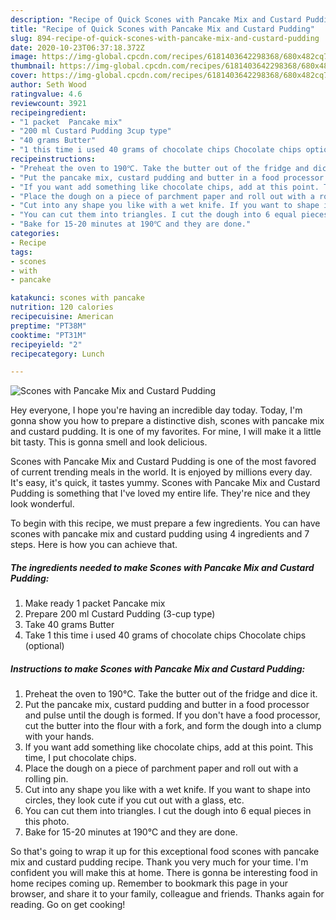 ```yaml
---
description: "Recipe of Quick Scones with Pancake Mix and Custard Pudding"
title: "Recipe of Quick Scones with Pancake Mix and Custard Pudding"
slug: 894-recipe-of-quick-scones-with-pancake-mix-and-custard-pudding
date: 2020-10-23T06:37:18.372Z
image: https://img-global.cpcdn.com/recipes/6181403642298368/680x482cq70/scones-with-pancake-mix-and-custard-pudding-recipe-main-photo.jpg
thumbnail: https://img-global.cpcdn.com/recipes/6181403642298368/680x482cq70/scones-with-pancake-mix-and-custard-pudding-recipe-main-photo.jpg
cover: https://img-global.cpcdn.com/recipes/6181403642298368/680x482cq70/scones-with-pancake-mix-and-custard-pudding-recipe-main-photo.jpg
author: Seth Wood
ratingvalue: 4.6
reviewcount: 3921
recipeingredient:
- "1 packet  Pancake mix"
- "200 ml Custard Pudding 3cup type"
- "40 grams Butter"
- "1 this time i used 40 grams of chocolate chips Chocolate chips optional"
recipeinstructions:
- "Preheat the oven to 190℃. Take the butter out of the fridge and dice it."
- "Put the pancake mix, custard pudding and butter in a food processor and pulse until the dough is formed. If you don&#39;t have a food processor, cut the butter into the flour with a fork, and form the dough into a clump with your hands."
- "If you want add something like chocolate chips, add at this point. This time, I put chocolate chips."
- "Place the dough on a piece of parchment paper and roll out with a rolling pin."
- "Cut into any shape you like with a wet knife. If you want to shape into circles, they look cute if you cut out with a glass, etc."
- "You can cut them into triangles. I cut the dough into 6 equal pieces in this photo."
- "Bake for 15-20 minutes at 190℃ and they are done."
categories:
- Recipe
tags:
- scones
- with
- pancake

katakunci: scones with pancake 
nutrition: 120 calories
recipecuisine: American
preptime: "PT38M"
cooktime: "PT31M"
recipeyield: "2"
recipecategory: Lunch

---
```



![Scones with Pancake Mix and Custard Pudding](https://img-global.cpcdn.com/recipes/6181403642298368/680x482cq70/scones-with-pancake-mix-and-custard-pudding-recipe-main-photo.jpg)

Hey everyone, I hope you're having an incredible day today. Today, I'm gonna show you how to prepare a distinctive dish, scones with pancake mix and custard pudding. It is one of my favorites. For mine, I will make it a little bit tasty. This is gonna smell and look delicious.



Scones with Pancake Mix and Custard Pudding is one of the most favored of current trending meals in the world. It is enjoyed by millions every day. It's easy, it's quick, it tastes yummy. Scones with Pancake Mix and Custard Pudding is something that I've loved my entire life. They're nice and they look wonderful.


To begin with this recipe, we must prepare a few ingredients. You can have scones with pancake mix and custard pudding using 4 ingredients and 7 steps. Here is how you can achieve that.

<!--inarticleads1-->

##### The ingredients needed to make Scones with Pancake Mix and Custard Pudding:

1. Make ready 1 packet  Pancake mix
1. Prepare 200 ml Custard Pudding (3-cup type)
1. Take 40 grams Butter
1. Take 1 this time i used 40 grams of chocolate chips Chocolate chips (optional)




<!--inarticleads2-->

##### Instructions to make Scones with Pancake Mix and Custard Pudding:

1. Preheat the oven to 190℃. Take the butter out of the fridge and dice it.
1. Put the pancake mix, custard pudding and butter in a food processor and pulse until the dough is formed. If you don&#39;t have a food processor, cut the butter into the flour with a fork, and form the dough into a clump with your hands.
1. If you want add something like chocolate chips, add at this point. This time, I put chocolate chips.
1. Place the dough on a piece of parchment paper and roll out with a rolling pin.
1. Cut into any shape you like with a wet knife. If you want to shape into circles, they look cute if you cut out with a glass, etc.
1. You can cut them into triangles. I cut the dough into 6 equal pieces in this photo.
1. Bake for 15-20 minutes at 190℃ and they are done.




So that's going to wrap it up for this exceptional food scones with pancake mix and custard pudding recipe. Thank you very much for your time. I'm confident you will make this at home. There is gonna be interesting food in home recipes coming up. Remember to bookmark this page in your browser, and share it to your family, colleague and friends. Thanks again for reading. Go on get cooking!
